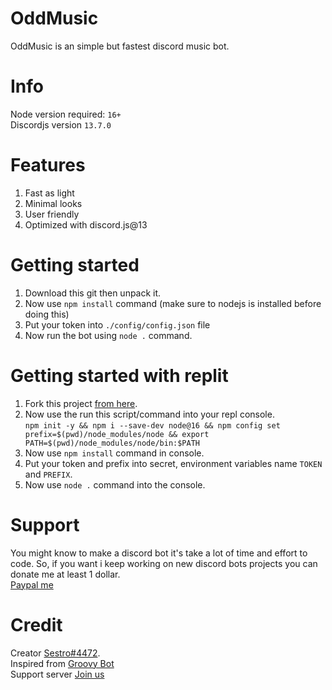 # OddMusic
OddMusic is an simple but fastest discord music bot.
# Info
Node version required: `16+`<br/>
Discordjs version `13.7.0`
# Features
1. Fast as light
2. Minimal looks
3. User friendly
4. Optimized with discord.js@13
# Getting started
1. Download this git then unpack it.
2. Now use `npm install` command (make sure to nodejs is installed before doing this)
3. Put your token into `./config/config.json` file
4. Now run the bot using `node .` command.
# Getting started with replit
1. Fork this project [from here](https://replit.com/@SayemMiaji/OddMusic).
2. Now use the run this script/command into your repl console.<br/>```npm init -y && npm i --save-dev node@16 && npm config set prefix=$(pwd)/node_modules/node && export PATH=$(pwd)/node_modules/node/bin:$PATH```
3. Now use `npm install` command in console.
4. Put your token and prefix into secret, environment variables name `TOKEN` and `PREFIX`.
5. Now use `node .` command into the console.
# Support
You might know to make a discord bot it's take a lot of time and effort to code. So, if you want i keep working on new discord bots projects you can donate me at least 1 dollar.<br/>
[Paypal me](https://paypal.me/sestro69)
# Credit
Creator [Sestro#4472](https://oddcoder.xyz/).<br/>
Inspired from [Groovy Bot](https://groovy.bot/)<br/>
Support server [Join us](https://discord.gg/7KtdeePrHV)<br/>
